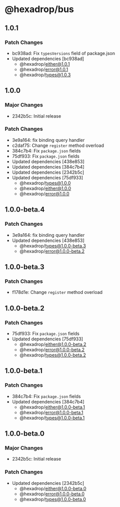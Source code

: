 # @hexadrop/bus

## 1.0.1

### Patch Changes

- bc938ad: Fix `typesVersions` field of package.json
- Updated dependencies [bc938ad]
  - @hexadrop/either@1.0.1
  - @hexadrop/error@1.0.1
  - @hexadrop/types@1.0.3

## 1.0.0

### Major Changes

- 2342b5c: Initial release

### Patch Changes

- 3e9a164: fix binding query handler
- c2daf75: Change `register` method overload
- 384c7b4: Fix `package.json` fields
- 75df933: Fix `package.json` fields
- Updated dependencies [438e853]
- Updated dependencies [384c7b4]
- Updated dependencies [2342b5c]
- Updated dependencies [75df933]
  - @hexadrop/types@1.0.0
  - @hexadrop/either@1.0.0
  - @hexadrop/error@1.0.0

## 1.0.0-beta.4

### Patch Changes

- 3e9a164: fix binding query handler
- Updated dependencies [438e853]
  - @hexadrop/types@1.0.0-beta.3
  - @hexadrop/error@1.0.0-beta.2

## 1.0.0-beta.3

### Patch Changes

- f178d1e: Change `register` method overload

## 1.0.0-beta.2

### Patch Changes

- 75df933: Fix `package.json` fields
- Updated dependencies [75df933]
  - @hexadrop/either@1.0.0-beta.2
  - @hexadrop/error@1.0.0-beta.2
  - @hexadrop/types@1.0.0-beta.2

## 1.0.0-beta.1

### Patch Changes

- 384c7b4: Fix `package.json` fields
- Updated dependencies [384c7b4]
  - @hexadrop/either@1.0.0-beta.1
  - @hexadrop/error@1.0.0-beta.1
  - @hexadrop/types@1.0.0-beta.1

## 1.0.0-beta.0

### Major Changes

- 2342b5c: Initial release

### Patch Changes

- Updated dependencies [2342b5c]
  - @hexadrop/either@1.0.0-beta.0
  - @hexadrop/error@1.0.0-beta.0
  - @hexadrop/types@1.0.0-beta.0
